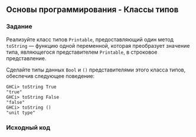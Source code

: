 ## Основы программирования - Классы типов

### Задание

Реализуйте класс типов `Printable`, предоставляющий один метод `toString` — функцию одной переменной, которая преобразует значение типа, являющегося представителем `Printable`, в строковое представление.

Сделайте типы данных `Bool` и `()` представителями этого класса типов, обеспечив следующее поведение:

```
GHCi> toString True
"true"
GHCi> toString False
"false"
GHCi> toString ()
"unit type"
```

### Исходный код

```
```
